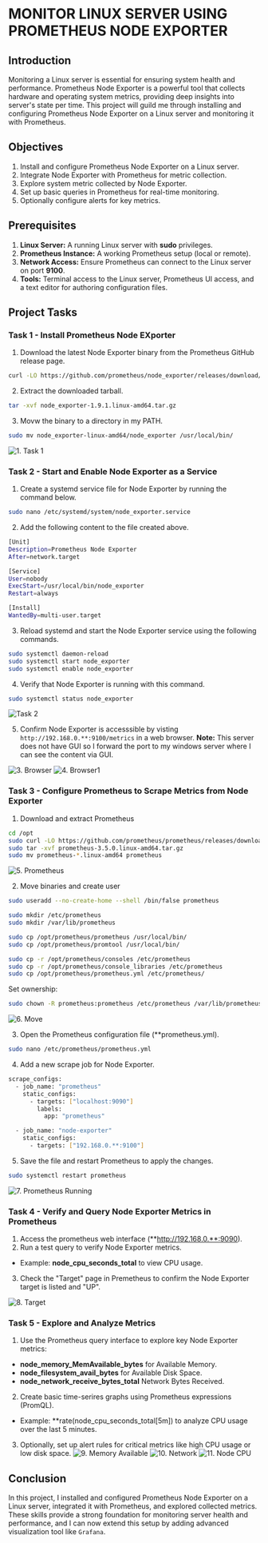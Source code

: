 # MONITOR LINUX SERVER USING PROMETHEUS NODE EXPORTER

## Introduction

Monitoring a Linux server is essential for ensuring system health and performance. Prometheus Node Exporter is a powerful tool that collects hardware and operating system metrics, providing deep insights into server's state per time. This project will guild me through installing and configuring Prometheus Node Exporter on a Linux server and monitoring it with Prometheus.

## Objectives

1. Install and configure Prometheus Node Exporter on a Linux server.
2. Integrate Node Exporter with Prometheus for metric collection.
3. Explore system metric collected by Node Exporter.
4. Set up basic queries in Prometheus for real-time monitoring.
5. Optionally configure alerts for key metrics.

## Prerequisites

1. **Linux Server:** A running Linux server with **sudo** privileges.
2. **Prometheus Instance:** A working Prometheus setup (local or remote).
3. **Network Access:** Ensure Prometheus can connect to the Linux server on port **9100**.
4. **Tools:** Terminal access to the Linux server, Prometheus UI access, and a text editor for authoring configuration files.

## Project Tasks

### Task 1 - Install Prometheus Node EXporter

1. Download the latest Node Exporter binary from the Prometheus GitHub release page.

```bash
curl -LO https://github.com/prometheus/node_exporter/releases/download/v1.9.1/node_exporter-1.9.1.linux-amd64.tar.gz
```

2. Extract the downloaded tarball.

```bash
tar -xvf node_exporter-1.9.1.linux-amd64.tar.gz
```

3. Movw the binary to a directory in my PATH.

```bash
sudo mv node_exporter-linux-amd64/node_exporter /usr/local/bin/
```

![1. Task 1](./IMG/1.%20Task%201.png)

### Task 2 - Start and Enable Node Exporter as a Service

1. Create a systemd service file for Node Exporter by running the command below.

```bash
sudo nano /etc/systemd/system/node_exporter.service
```

2. Add the following content to the file created above.

```bash
[Unit]
Description=Prometheus Node Exporter
After=network.target

[Service]
User=nobody
ExecStart=/usr/local/bin/node_exporter
Restart=always

[Install]
WantedBy=multi-user.target
```

3. Reload systemd and start the Node Exporter service using the following commands.

```bash
sudo systemctl daemon-reload
sudo systemctl start node_exporter
sudo systemctl enable node_exporter
```

4. Verify that Node Exporter is running with this command.

```bash
sudo systemctl status node_exporter
```

![Task 2](./IMG/Task%202.png)

5. Confirm Node Exporter is accesssible by visting `http://192.168.0.**:9100/metrics` in a web browser. 
**Note:** This server does not have GUI so I forward the port to my windows server where I can see the content via GUI.

![3. Browser](./IMG/3.%20Browser.png)
![4. Browser1](./IMG/4.%20Browser1.png)

### Task 3 - Configure Prometheus to Scrape Metrics from Node Exporter

1. Download and extract Prometheus

```bash
cd /opt
sudo curl -LO https://github.com/prometheus/prometheus/releases/download/v3.5.0/prometheus-3.5.0.linux-amd64.tar.gz
sudo tar -xvf prometheus-3.5.0.linux-amd64.tar.gz
sudo mv prometheus-*.linux-amd64 prometheus
```

![5. Prometheus](./IMG/5.%20Prometheus.png)

2. Move binaries and create user

```bash
sudo useradd --no-create-home --shell /bin/false prometheus

sudo mkdir /etc/prometheus
sudo mkdir /var/lib/prometheus

sudo cp /opt/prometheus/prometheus /usr/local/bin/
sudo cp /opt/prometheus/promtool /usr/local/bin/

sudo cp -r /opt/prometheus/consoles /etc/prometheus
sudo cp -r /opt/prometheus/console_libraries /etc/prometheus
sudo cp /opt/prometheus/prometheus.yml /etc/prometheus/
```

Set ownership:

```bash
sudo chown -R prometheus:prometheus /etc/prometheus /var/lib/prometheus /usr/local/bin/prometheus /usr/local/bin/promtool
```

![6. Move](./IMG/6.%20Move.png)

3. Open the Prometheus configuration file (**prometheus.yml).

```bash
sudo nano /etc/prometheus/prometheus.yml
```

4. Add a new scrape job for Node Exporter.

```bash
scrape_configs:
  - job_name: "prometheus"
    static_configs:
      - targets: ["localhost:9090"]
        labels:
          app: "prometheus"

  - job_name: "node-exporter"
    static_configs:
      - targets: ["192.168.0.**:9100"]
```

5. Save the file and restart Prometheus to apply the changes.

```bash
sudo systemctl restart prometheus
```

![7. Prometheus Running](./IMG/7.%20Prometheus%20Running.png)

### Task 4 - Verify and Query Node Exporter Metrics in Prometheus

1. Access the prometheus web interface (**http://192.168.0.**:9090).
2. Run a test query to verify Node Exporter metrics.

- Example: **node_cpu_seconds_total** to view CPU usage.

3. Check the "Target" page in Premetheus to confirm the Node Exporter target is listed and "UP".

![8. Target](./IMG/8.%20Target.png)

### Task 5 - Explore and Analyze Metrics

1. Use the Prometheus query interface to explore key Node Exporter metrics:

- **node_memory_MemAvailable_bytes** for Available Memory.
- **node_filesystem_avail_bytes** for Available Disk Space.
- **node_network_receive_bytes_total** Network Bytes Received.

2. Create basic time-serires graphs using Prometheus expressions (PromQL).

- Example: **rate(node_cpu_seconds_total[5m]) to analyze CPU usage over the last 5 minutes.

3. Optionally, set up alert rules for critical metrics like high CPU usage or low disk space.
![9. Memory Available](./IMG/9.%20Memory%20Available.png)
![10. Network](./IMG/10.%20Network.png)
![11. Node CPU](./IMG/11.%20Node%20CPU.png)

## Conclusion

In this project, I installed and configured Prometheus Node Exporter on a Linux server, integrated it with Prometheus, and explored collected metrics. These skills provide a strong foundation for monitoring server health and performance, and I can now extend this setup by adding advanced visualization tool like `Grafana`.